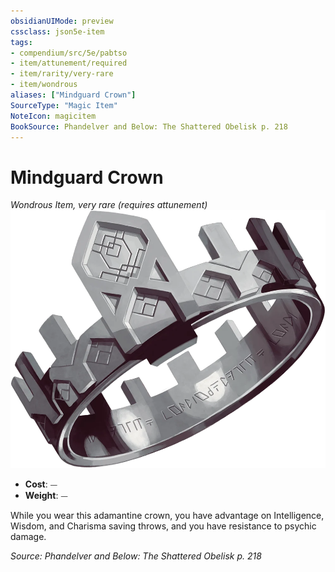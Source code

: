 ```yaml
---
obsidianUIMode: preview
cssclass: json5e-item
tags:
- compendium/src/5e/pabtso
- item/attunement/required
- item/rarity/very-rare
- item/wondrous
aliases: ["Mindguard Crown"]
SourceType: "Magic Item"
NoteIcon: magicitem
BookSource: Phandelver and Below: The Shattered Obelisk p. 218
---
```

# Mindguard Crown
*Wondrous Item, very rare (requires attunement)*  
![](https://raw.githubusercontent.com/5etools-mirror-2/5etools-img/main/items/PaBTSO/Mindguard%20Crown.webp#right)  

- **Cost**: ⏤
- **Weight**: ⏤

While you wear this adamantine crown, you have advantage on Intelligence, Wisdom, and Charisma saving throws, and you have resistance to psychic damage.

*Source: Phandelver and Below: The Shattered Obelisk p. 218*